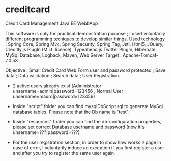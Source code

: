 # creditcard
Credit Card Management Java EE WebbApp

This software is only for practical demonstration purpose ; I used voluntarily different programming techiques to develop similar
things. Used technology  : Spring Core, Spring Mvc, Spring Security, Spring Tag, Jstl, Html5, JQuery, Creditly.js PlugIn (M.i.t. license),
Typeahead.js Twitter PlugIn, Hibernate, MySql Database, Logback, Maven, Web Server Target : Apache-Tomcat-7.0.53.

Objective : Small Credit Card Web Form user and password protected ; Save data ; Data validation ; Search data ; User Registration.

- 2 active users already exist (Administrator unsername=admin|password=123456 ; Normal User : unsername=mauro|password=123456)

- Inside "script" folder you can find mysqlDbScript.sql to generate MySql database tables. Please note that the Db name is "test".

- Inside "resources" folder you can find the db-configuration.properties, please set correct Database username and password
(now it's unsername=???|password=???)

- For the user registration section, in order to show how works a page in case of error, I voluntarily induce an exception
if you first register a user and after you try to register the same user again.

